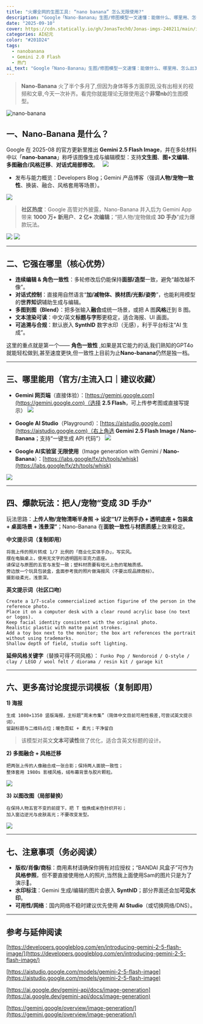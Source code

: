```yaml
---
title: "火爆全网的生图工具: “nano banana” 怎么无限使用?"
description: "Google「Nano-Banana」生图/修图模型一文速懂：能做什么、哪里用、怎么出3D手办?"
date: "2025-09-10"
cover: https://cdn.statically.io/gh/JonasTech0/Jonas-imgs-240211/main/imagesnanobanana.jpg
categories: AI纪元
color: "#201D24"
tags:
  - nanobanana
  - Gemini 2.0 Flash
  - 热门
ai_text: "Google「Nano-Banana」生图/修图模型一文速懂：能做什么、哪里用、怎么出3D手办?"
---
```


> **Nano-Banana** 火了半个多月了,但因为身体等多方面原因,没有出相关的视频和文章,今天一次补齐。看完你就能理论无限使用这个**非常nb**的生图模型。

![nano-banana](https://image.laogou717.com/file/image/blog/1757589619167_imagesPasted_image_20250910111310.png)

## 一、Nano-Banana 是什么？

Google 在 2025-08 的官方更新里推出 **Gemini 2.5 Flash Image**，并在多处材料中以「**nano-banana**」称呼该图像生成与编辑模型：支持**文生图**、**图+文编辑**、**多图融合/风格迁移**、**对话式局部修改**。  
![](https://image.laogou717.com/file/image/blog/1757589666488_imagesPasted_image_20250910111511.png)
- 发布与能力概览：Developers Blog；Gemini 产品博客（强调**人物/宠物一致性**、换装、融合、风格套用等场景）。

![](https://image.laogou717.com/file/image/blog/1757589711359_imagesPasted_image_20250910111342.png)

> **社区热度**：Google 高管对外披露，Nano-Banana 并入后为 Gemini App 带来 **1000 万+ 新用户**、**2 亿+ 次编辑**；“把人物/宠物做成 **3D 手办**”成为爆款玩法。  

![](https://image.laogou717.com/file/image/blog/1757589706423_imagesassets_task_01jq80j5v9ew9vjervtqcjjk51_img_0.webp)
![](https://image.laogou717.com/file/image/blog/1757589706806_imagesGemini_Generated_Image_gmzeqigmzeqigmze.png)



---

## 二、它强在哪里（核心优势）

- **连续编辑 & 角色一致性**：多轮修改后仍能保持**面部/造型**一致，避免“越改越不像”。
- **对话式控制**：直接用自然语言“**加/减物体、换材质/光影/姿势**”，也能利用模型的**世界知识**辅助生成与编辑。
- **多图到图（Blend）**：把多张输入**融合**成统一场景，或把 A 图**风格**迁到 B 图。
- **文本渲染可读**：中文/英文**标题与字形**更稳定，适合海报、UI 画面。
- **可追溯与合规**：默认嵌入 **SynthID** 数字水印（无感），利于平台标注“AI 生成”。

这里的重点就是第一个—— **角色一致性** ,如果是其它能力的话,我们熟知的GPT4o就能轻松做到,甚至速度更快,但一致性上目前为止**Nano-banana**仍然是独一档。                                                                                                                                              

---

## 三、哪里能用（官方/主流入口｜建议收藏）

- **Gemini 网页端**（直接体验）：[https://gemini.google.com](https://gemini.google.com)（选择 **2.5 Flash**，可上传参考图或直接写提示）
![](https://image.laogou717.com/file/image/blog/1757589745466_imagesPasted_image_20250910124535.png)

- **Google AI Studio**（Playground）：[https://aistudio.google.com](https://aistudio.google.com)（右上角选 **Gemini 2.5 Flash Image / Nano-Banana**；支持“一键生成 API 代码”）
![](https://image.laogou717.com/file/image/blog/1757589757489_imagesPasted_image_20250910124608.png)

- **Google AI实验室 无限使用**（Image generation with Gemini / **Nano-Banana**）：[https://labs.google/fx/zh/tools/whisk](https://labs.google/fx/zh/tools/whisk)

![](https://image.laogou717.com/file/image/blog/1757589773612_imagesPasted_image_20250910125059.png)

---

## 四、爆款玩法：把人/宠物“变成 3D 手办”

玩法思路：**上传人物/宠物清晰半身照 → 设定“1/7 比例手办 + 透明底座 + 包装盒 + 桌面场景 + 浅景深”**；Nano-Banana 在**面貌一致性**与**材质质感**上效果稳定。

**中文提示词（复制即用）**

```text
将我上传的照片转成 1/7 比例的「商业化实体手办」，写实风。
摆在电脑桌上，使用无文字的透明圆形亚克力底座。
请保证与原图的五官与发型一致；塑料材质要有哑光上色的笔触质感。
旁边放一个玩具包装盒，盒面参考我的照片做海报风（不要出现品牌商标）。
摄影级柔光，浅景深。
```

**英文提示词（社区口吻）**

```text
Create a 1/7-scale commercialized action figurine of the person in the reference photo.
Place it on a computer desk with a clear round acrylic base (no text or logos).
Keep facial identity consistent with the original photo.
Realistic plastic with matte paint strokes.
Add a toy box next to the monitor; the box art references the portrait without using trademarks.
Shallow depth of field, studio soft lighting.
```

**延伸风格关键字**（替换可得不同风格）： `Funko Pop / Nendoroid / Q-style / clay / LEGO / wool felt / diorama / resin kit / garage kit`

---

## 六、更多高讨论度提示词模板（复制即用）

**1) 海报**

```text
生成 1080×1350 竖版海报，主标题“周末市集”（简体中文目前可用性极差,可尝试英文提示词），
留副标题与二维码占位；暖色霓虹 + 柔光；干净留白
```

> 该模型对英文**文本可读性**做了优化，适合含英文标题的设计。

**2) 多图融合 + 风格迁移**

```text
把两张上传的人像融合成一张合影；保持两人面貌一致性；
整体套用 1980s 影楼风格，绒布幕背景与胶片颗粒。
```

![](https://image.laogou717.com/file/image/blog/1757589804450_imagesPasted_image_20250910125618.png)

**3) 以图改图（局部替换）**

```text
在保持人物五官不变的前提下，把 T 恤换成米色针织开衫；
加入窗边逆光与皮肤高光；不要改变发型。
```

![](https://image.laogou717.com/file/image/blog/1757589804531_imagesPasted_image_20250910125658.png)

---

## 七、注意事项（务必阅读）

- **版权/肖像/商标**：商用素材请确保你拥有对应授权；“BANDAI 风盒子”可作为**风格参照**，但不要直接使用他人的照片,当然我上面使用Sam的图片只是为了演示🐶。
- **水印标注**：Gemini 生成/编辑的图片会嵌入 **SynthID**；部分界面还会加**可见水印**。
- **可用性/网络**：国内网络不稳时建议优先使用 **AI Studio**（或切换网络/DNS）。

---

## 参考与延伸阅读

[https://developers.googleblog.com/en/introducing-gemini-2-5-flash-image/](https://developers.googleblog.com/en/introducing-gemini-2-5-flash-image/)

[https://aistudio.google.com/models/gemini-2-5-flash-image](https://aistudio.google.com/models/gemini-2-5-flash-image)

[https://ai.google.dev/gemini-api/docs/image-generation](https://ai.google.dev/gemini-api/docs/image-generation)

[https://gemini.google/overview/image-generation/](https://gemini.google/overview/image-generation/)
